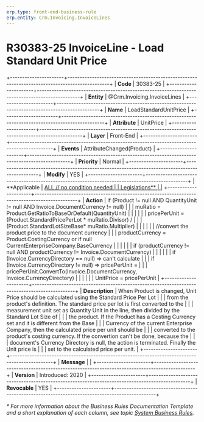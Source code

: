 ```yaml
---
erp.type: front-end-business-rule
erp.entity: Crm.Invoicing.InvoiceLines
---
```


# R30383-25 InvoiceLine - Load Standard Unit Price
+----------------------+-----------------------------------------------------------------------------------------------+
| **Code**             | 30383-25                                                                                      |
+----------------------+-----------------------------------------------------------------------------------------------+
| **Entity**           | @Crm.Invoicing.InvoiceLines                                                                   |
+----------------------+-----------------------------------------------------------------------------------------------+
| **Name**             | LoadStandardUnitPrice                                                                         |
+----------------------+-----------------------------------------------------------------------------------------------+
| **Attribute**        | UnitPrice                                                                                     |
+----------------------+-----------------------------------------------------------------------------------------------+
| **Layer**            | Front-End                                                                                     |
+----------------------+-----------------------------------------------------------------------------------------------+
| **Events**           | AttributeChanged(Product)                                                                     |
+----------------------+-----------------------------------------------------------------------------------------------+
| **Priority**         | Normal                                                                                        |
+----------------------+-----------------------------------------------------------------------------------------------+
| **Modify**           | YES                                                                                           |
+----------------------+-----------------------------------------------------------------------------------------------+
| **Applicable         | [ALL // no condition needed                                                                   |
| Legislations**       | ](xref:applicable-legislations)                                                               |
+----------------------+-----------------------------------------------------------------------------------------------+
| **Action**           | if (Product != null AND QuantityUnit != null AND Invoice.DocumentCurrency != null)            |
|                      | muRatio = Product.GetRatioToBaseOrDefault(QuantityUnit)                                       |
|                      |                                                                                               |
|                      | pricePerUnit = (Product.StandardPricePerLot \* muRatio.Divisor) /                             |
|                      | (Product.StandardLotSizeBase\* muRatio.Multiplier)                                            |
|                      |                                                                                               |
|                      | //convert the product price to the document currency                                          |
|                      | productCurrency = Product.CostingCurrency or if null CurrentEnterpriseCompany.BaseCurrency    |
|                      |                                                                                               |
|                      | if (productCurrency != null AND productCurrency != Invoice.DocumentCurrency)                  |
|                      |                                                                                               |
|                      | if (Invoice.CurrencyDirectory == null) =\> can\'t calculate                                   |
|                      | if (Invoice.CurrencyDirectory != null) =\> pricePerUnit =                                     |
|                      | pricePerUnit.ConvertTo(Invoice.DocumentCurrency, Invoice.CurrencyDirectory)                   |
|                      |                                                                                               |
|                      | UnitPrice = pricePerUnit                                                                      |
+----------------------+-----------------------------------------------------------------------------------------------+
| **Description**      | When Product is changed, Unit Price should be calculated using the Standard Price Per Lot     |
|                      | from the product\'s definition. The standard price per lot is first converted to the          |
|                      | measurement unit set as Quantity Unit in the line, then divided by the Standard Lot Size of   |
|                      | the product. If the Product has a Costing Currency set and it is different from the Base      |
|                      | Currency of the current Enterprise Company, then the calculated price per unit should be      |
|                      | converted to the product\'s costing currency. If the convertion can\'t be done, because the   |
|                      | document\'s Currency Directory is null, the action is terminated. Finally the Unit price is   |
|                      | set to the calculated price per unit.                                                         |
+----------------------+-----------------------------------------------------------------------------------------------+
| **Message**          |                                                                                               |
+----------------------+-----------------------------------------------------------------------------------------------+
| **Version**          | Introduced: 2020                                                                              |
+----------------------+-----------------------------------------------------------------------------------------------+
| **Revocable**        | YES                                                                                           |
+----------------------+-----------------------------------------------------------------------------------------------+

*\* For more information about the Business Rules Documentation Template and a short explanation of each column, see
topic [System Business Rules](../templates/template-description-system-business-rules.md).*
